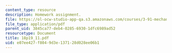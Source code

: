 ```yaml
---
content_type: resource
description: Homework assignment.
file: https://ol-ocw-studio-app-qa.s3.amazonaws.com/courses/3-91-mechanical-behavior-of-plastics-spring-2007/e07ee427f8049d3e137128d028ee06b1_18p19_11.pdf
file_type: application/pdf
parent_uid: 3845ca77-deb4-0285-6930-1dfc6989ad52
resourcetype: Document
title: 18p19_11.pdf
uid: e07ee427-f804-9d3e-1371-28d028ee06b1
---
```

